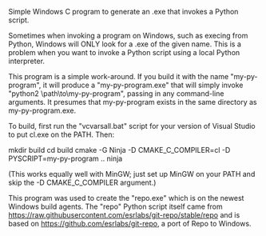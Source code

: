 Simple Windows C program to generate an .exe that invokes a Python script.

Sometimes when invoking a program on Windows, such as execing from Python,
Windows will ONLY look for a .exe of the given name. This is a problem
when you want to invoke a Python script using a local Python interpreter.

This program is a simple work-around. If you build it with the name
"my-py-program", it will produce a "my-py-program.exe" that will simply
invoke "python2 \path\to\my-py-program", passing in any command-line
arguments. It presumes that my-py-program exists in the same directory
as my-py-program.exe.

To build, first run the "vcvarsall.bat" script for your version of Visual
Studio to put cl.exe on the PATH. Then:

   mkdir build
   cd build
   cmake -G Ninja -D CMAKE_C_COMPILER=cl -D PYSCRIPT=my-py-program ..
   ninja

(This works equally well with MinGW; just set up MinGW on your PATH and
skip the -D CMAKE_C_COMPILER argument.)

This program was used to create the "repo.exe" which is on the newest
Windows build agents. The "repo" Python script itself came from
https://raw.githubusercontent.com/esrlabs/git-repo/stable/repo and is based
on https://github.com/esrlabs/git-repo, a port of Repo to Windows.
